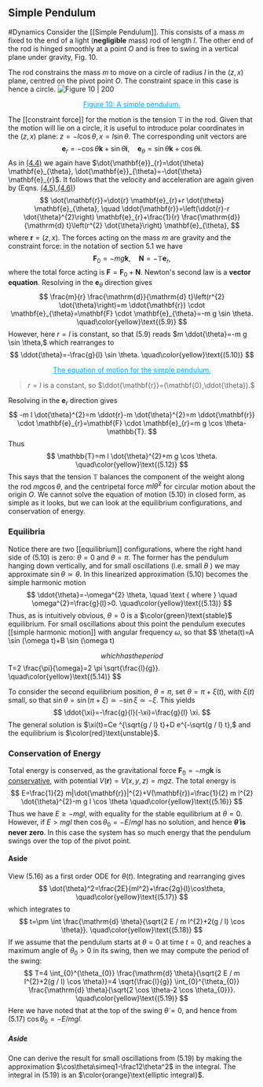 ## Simple Pendulum
#Dynamics 
Consider the [[Simple Pendulum]]. This consists of a mass $m$ fixed to the end of a light (**negligible** mass) rod of length $l$. The other end of the rod is hinged smoothly at a point $O$ and is free to swing in a vertical plane under gravity, Fig. 10.

The rod constrains the mass $m$ to move on a circle of radius $l$ in the $(z, x)$ plane, centred on the pivot point $O$. The constraint space in this case is hence a circle. 
![Figure 10 | 200](Dynamics_42.png)
<center style="font-size:14px;color:#03a4f2;text-decoration:underline">Figure 10: A simple pendulum.</center> 

The [[constraint force]] for the motion is the tension $\mathbb{T}$ in the rod.
Given that the motion will lie on a circle, it is useful to introduce polar coordinates in the $(z, x)$ plane: $z=-l \cos \theta, x=l \sin \theta .$ The corresponding unit vectors are
$$
\mathbf{e}_{r}=-\cos \theta \mathbf{k}+\sin \theta \mathbf{i}, \quad \mathbf{e}_{\theta}=\sin \theta \mathbf{k}+\cos \theta \mathbf{i} .
$$
As in [(4.4)](Planar%20Motion%20in%20Polar%20Coordinates) we again have $\dot{\mathbf{e}}_{r}=\dot{\theta} \mathbf{e}_{\theta}, \dot{\mathbf{e}}_{\theta}=-\dot{\theta} \mathbf{e}_{r}$.
It follows that the velocity and acceleration are again given by (Eqns. [(4.5)](Planar%20Motion%20in%20Polar%20Coordinates),[(4.6)](Planar%20Motion%20in%20Polar%20Coordinates))
$$
\dot{\mathbf{r}}=\dot{r} \mathbf{e}_{r}+r \dot{\theta} \mathbf{e}_{\theta}, \quad \ddot{\mathbf{r}}=\left(\ddot{r}-r \dot{\theta}^{2}\right) \mathbf{e}_{r}+\frac{1}{r} \frac{\mathrm{d}}{\mathrm{d} t}\left(r^{2} \dot{\theta}\right) \mathbf{e}_{\theta},
$$
where $\mathbf{r}=(z, x)$.
The forces acting on the mass $m$ are gravity and the constraint force: in the notation of section 5.1 we have
$$
\mathbf{F}_{0}=-m g \mathbf{k}, \quad \mathbf{N}=-\mathbb{T} \mathbf{e}_{r},
$$
where the total force acting is $\mathbf{F}=\mathbf{F}_{0}+\mathbf{N}$.
Newton's second law is a **vector equation**. Resolving in the $\mathbf{e}_{\theta}$ direction gives
$$
\frac{m}{r} \frac{\mathrm{d}}{\mathrm{d} t}\left(r^{2} \dot{\theta}\right)=m \ddot{\mathbf{r}} \cdot \mathbf{e}_{\theta}=\mathbf{F} \cdot \mathbf{e}_{\theta}=-m g \sin \theta.
\quad\color{yellow}\text{(5.9)}
$$
However, here $r=l$ is constant, so that (5.9) reads $m \ddot{\theta}=-m g \sin \theta,$ which rearranges to
$$
\ddot{\theta}=-\frac{g}{l} \sin \theta.
\quad\color{yellow}\text{(5.10)}
$$
<center style="font-size:14px;color:#03a4f2;text-decoration:underline">The equation of motion for the simple pendulum.</center> 

> $r=l$ is a constant, so $\ddot{\mathbf{r}}=(\mathbf{0},\ddot{\theta}).$

Resolving in the $\mathbf{e}_{r}$ direction gives
$$
-m l \dot{\theta}^{2}=m \ddot{r}-m \dot{\theta}^{2}=m \ddot{\mathbf{r}} \cdot \mathbf{e}_{r}=\mathbf{F} \cdot \mathbf{e}_{r}=m g \cos \theta-\mathbb{T}.
$$
Thus
$$
\mathbb{T}=m l \dot{\theta}^{2}+m g \cos \theta.
\quad\color{yellow}\text{(5.12)}
$$
This says that the tension $\mathbb{T}$ balances the component of the weight along the rod $mg \cos \theta,$ and the centripetal force $m l \dot{\theta}^{2}$ for circular motion about the origin $O$.
We cannot solve the equation of motion (5.10) in closed form, as simple as it looks, but we can look at the equilibrium configurations, and conservation of energy.

### Equilibria
Notice there are two [[equilibrium]] configurations, where the right hand side of (5.10) is zero: $\theta=0$ and $\theta=\pi$.
The former has the pendulum hanging down vertically, and for small oscillations (i.e. small $\theta$ ) we may approximate $\sin \theta \simeq \theta$. In this linearized approximation (5.10) becomes the simple harmonic motion
$$
\ddot{\theta}=-\omega^{2} \theta, \quad \text { where } \quad \omega^{2}=\frac{g}{l}>0.
\quad\color{yellow}\text{(5.13)}
$$
Thus, as is intuitively obvious, $\theta=0$ is a $\color{green}\text{stable}$ equilibrium.
For small oscillations about this point the pendulum executes [[simple harmonic motion]] with angular frequency $\omega$, so that
$$
\theta(t)=A \sin (\omega t)+B \sin (\omega t)

$$
which has the period
$$
T=2 \frac{\pi}{\omega}=2 \pi \sqrt{\frac{l}{g}}.
\quad\color{yellow}\text{(5.14)}
$$

To consider the second equilibrium position, $\theta=\pi,$ set $\theta=\pi+\xi(t),$ with $\xi(t)$ small, so that $\sin \theta=\sin (\pi+\xi) \simeq-\sin \xi \simeq-\xi .$ This yields
$$
\ddot{\xi}=-\frac{g}{l}(-\xi)=\frac{g}{l} \xi.
$$
The general solution is $\xi(t)=Ce ^{\sqrt{g / l} t}+D e^{-\sqrt{g / l} t},$ and the equilibrium is $\color{red}\text{unstable}$.

### Conservation of Energy
Total energy is conserved, as the gravitational force $\mathbf{F}_{0}=-m g \mathbf{k}$ is [conservative](Conservative%20Force), with potential $V(\mathbf{r})=V(x, y, z)=m g z .$ The total
energy is
$$
E=\frac{1}{2} m|\dot{\mathbf{r}}|^{2}+V(\mathbf{r})=\frac{1}{2} m l^{2} \dot{\theta}^{2}-m g l \cos \theta
\quad\color{yellow}\text{(5.16)}
$$
Thus we have $E \geq-m g l,$ with equality for the stable equilibrium at $\theta=0$. However, if $E>m g l$ then $\cos \theta_{0}=-E / m g l$ has no solution, and hence **$\dot{\theta}$ is never zero**. In this case the system has so much energy that the pendulum swings over the top of the pivot point.
#### Aside
View (5.16) as a first order ODE for $\theta(t)$. Integrating and rearranging gives
$$
\dot{\theta}^2=\frac{2E}{ml^2}+\frac{2g}{l}\cos\theta,
\quad\color{yellow}\text{(5.17)}
$$
which integrates to
$$
t=\pm \int \frac{\mathrm{d} \theta}{\sqrt{2 E / m l^{2}+2(g / l) \cos \theta}}.
\quad\color{yellow}\text{(5.18)}
$$
If we assume that the pendulum starts at $\theta=0$ at time $t=0,$ and reaches a maximum angle of $\theta_{0}>0$ in its swing, then we may compute the period of the swing:
$$
T=4 \int_{0}^{\theta_{0}} \frac{\mathrm{d} \theta}{\sqrt{2 E / m l^{2}+2(g / l) \cos \theta}}=4 \sqrt{\frac{l}{g}} \int_{0}^{\theta_{0}} \frac{\mathrm{d} \theta}{\sqrt{2 \cos \theta-2 \cos \theta_{0}}}.
\quad\color{yellow}\text{(5.19)}
$$
Here we have noted that at the top of the swing $\dot{\theta}=0,$ and hence from (5.17) $\cos \theta_{0}=-E / m g l$.

##### Aside
One can derive the result for small oscillations from (5.19) by making the approximation $\cos\theta\simeq1-\frac12\theta^2$ in the integral.
The integral in (5.19) is an $\color{orange}\text{elliptic integral}$.